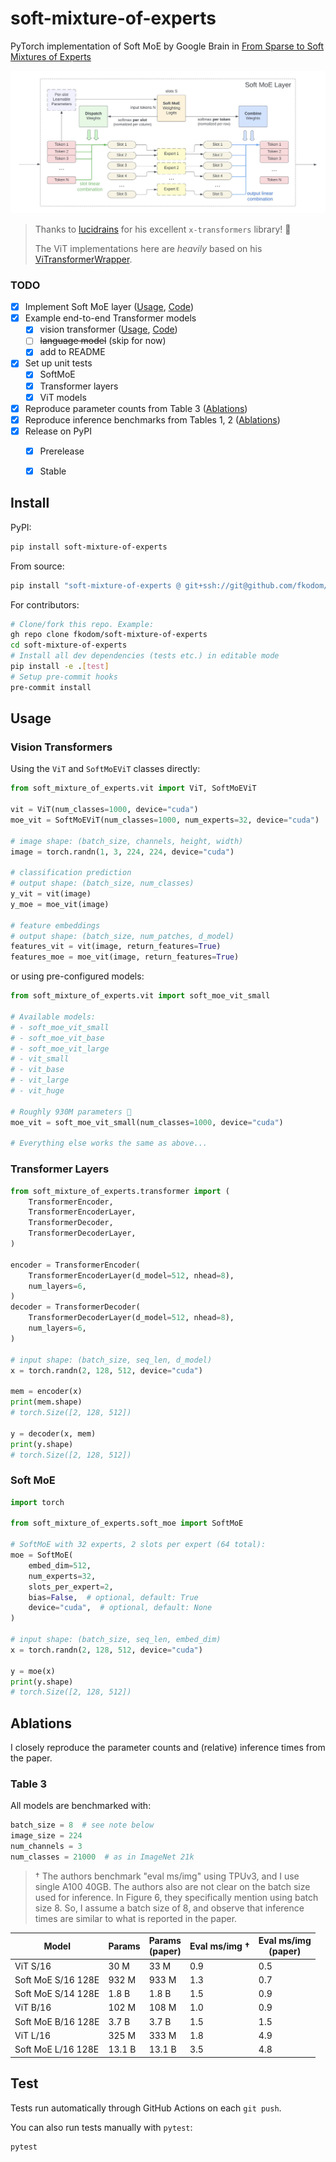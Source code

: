 # soft-mixture-of-experts

PyTorch implementation of Soft MoE by Google Brain in [From Sparse to Soft Mixtures of Experts](https://arxiv.org/abs/2308.00951.pdf)

<img src="doc/soft-moe-layer.jpeg" alt="soft-moe-layer" width="600"/>

> Thanks to [lucidrains](github.com/lucidrains) for his excellent `x-transformers` library! 🎉
> 
> The ViT implementations here are *heavily* based on his [ViTransformerWrapper](https://github.com/lucidrains/x-transformers/blob/7395ebd9bfaea85ef8358e1d46ca176351058017/x_transformers/x_transformers.py#L1215).

### TODO

- [x] Implement Soft MoE layer ([Usage](#softmoe), [Code](./soft_mixture_of_experts/soft_moe.py))
- [x] Example end-to-end Transformer models
    - [x] vision transformer ([Usage](#vision-transformers), [Code](./soft_mixture_of_experts/vit.py))
    - [ ] ~~language model~~ (skip for now)
    - [x] add to README
- [x] Set up unit tests
    - [x] SoftMoE
    - [x] Transformer layers
    - [x] ViT models
- [x] Reproduce parameter counts from Table 3 ([Ablations](#ablations))
- [x] Reproduce inference benchmarks from Tables 1, 2 ([Ablations](#ablations))
- [x] Release on PyPI
    - [x] Prerelease
    - [x] Stable


## Install

PyPI:
```bash
pip install soft-mixture-of-experts
```

From source:
```bash
pip install "soft-mixture-of-experts @ git+ssh://git@github.com/fkodom/soft-mixture-of-experts.git"
```

For contributors:
```bash
# Clone/fork this repo. Example:
gh repo clone fkodom/soft-mixture-of-experts
cd soft-mixture-of-experts
# Install all dev dependencies (tests etc.) in editable mode
pip install -e .[test]
# Setup pre-commit hooks
pre-commit install
```


## Usage

### Vision Transformers

Using the `ViT` and `SoftMoEViT` classes directly:

```python
from soft_mixture_of_experts.vit import ViT, SoftMoEViT

vit = ViT(num_classes=1000, device="cuda")
moe_vit = SoftMoEViT(num_classes=1000, num_experts=32, device="cuda")

# image shape: (batch_size, channels, height, width)
image = torch.randn(1, 3, 224, 224, device="cuda")

# classification prediction
# output shape: (batch_size, num_classes)
y_vit = vit(image)
y_moe = moe_vit(image)

# feature embeddings
# output shape: (batch_size, num_patches, d_model)
features_vit = vit(image, return_features=True)
features_moe = moe_vit(image, return_features=True)
```

or using pre-configured models:
```python
from soft_mixture_of_experts.vit import soft_moe_vit_small

# Available models:
# - soft_moe_vit_small
# - soft_moe_vit_base
# - soft_moe_vit_large
# - vit_small
# - vit_base
# - vit_large
# - vit_huge

# Roughly 930M parameters 👀
moe_vit = soft_moe_vit_small(num_classes=1000, device="cuda")

# Everything else works the same as above...
```


### Transformer Layers

```python
from soft_mixture_of_experts.transformer import (
    TransformerEncoder,
    TransformerEncoderLayer,
    TransformerDecoder,
    TransformerDecoderLayer,
)

encoder = TransformerEncoder(
    TransformerEncoderLayer(d_model=512, nhead=8),
    num_layers=6,
)
decoder = TransformerDecoder(
    TransformerDecoderLayer(d_model=512, nhead=8),
    num_layers=6,
)

# input shape: (batch_size, seq_len, d_model)
x = torch.randn(2, 128, 512, device="cuda")

mem = encoder(x)
print(mem.shape)
# torch.Size([2, 128, 512])

y = decoder(x, mem)
print(y.shape)
# torch.Size([2, 128, 512])
```


### Soft MoE

```python
import torch

from soft_mixture_of_experts.soft_moe import SoftMoE

# SoftMoE with 32 experts, 2 slots per expert (64 total):
moe = SoftMoE(
    embed_dim=512,
    num_experts=32,
    slots_per_expert=2,
    bias=False,  # optional, default: True
    device="cuda",  # optional, default: None
)

# input shape: (batch_size, seq_len, embed_dim)
x = torch.randn(2, 128, 512, device="cuda")

y = moe(x)
print(y.shape)
# torch.Size([2, 128, 512])
```


## Ablations

I closely reproduce the parameter counts and (relative) inference times from the paper.

### Table 3

All models are benchmarked with:
```python
batch_size = 8  # see note below
image_size = 224
num_channels = 3
num_classes = 21000  # as in ImageNet 21k
```

> $\dagger$ The authors benchmark "eval ms/img" using TPUv3, and I use single A100 40GB.  The authors also are not clear on the batch size used for inference.  In Figure 6, they specifically mention using batch size 8. So, I assume a batch size of 8, and observe that inference times are similar to what is reported in the paper.

| Model | Params | Params <br> (paper) | Eval ms/img $\dagger$ | Eval ms/img <br> (paper) |
| --- | --- | --- | --- | --- |
| ViT S/16 | 30 M | 33 M | 0.9 | 0.5 |
| Soft MoE S/16 128E | 932 M | 933 M | 1.3 | 0.7 |
| Soft MoE S/14 128E | 1.8 B | 1.8 B | 1.5 | 0.9 |
| ViT B/16 | 102 M | 108 M | 1.0 | 0.9 |
| Soft MoE B/16 128E | 3.7 B | 3.7 B | 1.5 | 1.5 |
| ViT L/16 | 325 M | 333 M | 1.8 | 4.9 |
| Soft MoE L/16 128E | 13.1 B | 13.1 B | 3.5 | 4.8 |


## Test

Tests run automatically through GitHub Actions on each `git push`.

You can also run tests manually with `pytest`:
```bash
pytest
```


```
